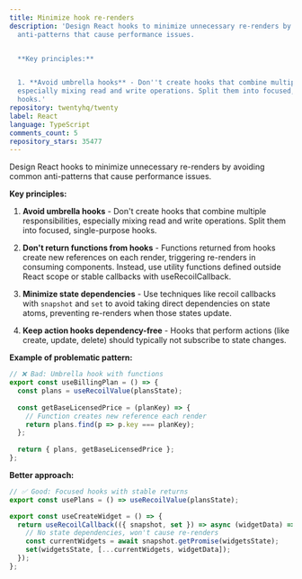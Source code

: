 ```yaml
---
title: Minimize hook re-renders
description: 'Design React hooks to minimize unnecessary re-renders by avoiding common
  anti-patterns that cause performance issues.


  **Key principles:**


  1. **Avoid umbrella hooks** - Don''t create hooks that combine multiple responsibilities,
  especially mixing read and write operations. Split them into focused, single-purpose
  hooks.'
repository: twentyhq/twenty
label: React
language: TypeScript
comments_count: 5
repository_stars: 35477
---
```


Design React hooks to minimize unnecessary re-renders by avoiding common anti-patterns that cause performance issues.

**Key principles:**

1. **Avoid umbrella hooks** - Don't create hooks that combine multiple responsibilities, especially mixing read and write operations. Split them into focused, single-purpose hooks.

2. **Don't return functions from hooks** - Functions returned from hooks create new references on each render, triggering re-renders in consuming components. Instead, use utility functions defined outside React scope or stable callbacks with useRecoilCallback.

3. **Minimize state dependencies** - Use techniques like recoil callbacks with `snapshot` and `set` to avoid taking direct dependencies on state atoms, preventing re-renders when those states update.

4. **Keep action hooks dependency-free** - Hooks that perform actions (like create, update, delete) should typically not subscribe to state changes.

**Example of problematic pattern:**
```typescript
// ❌ Bad: Umbrella hook with functions
export const useBillingPlan = () => {
  const plans = useRecoilValue(plansState);
  
  const getBaseLicensedPrice = (planKey) => {
    // Function creates new reference each render
    return plans.find(p => p.key === planKey);
  };
  
  return { plans, getBaseLicensedPrice };
};
```

**Better approach:**
```typescript
// ✅ Good: Focused hooks with stable returns
export const usePlans = () => useRecoilValue(plansState);

export const useCreateWidget = () => {
  return useRecoilCallback(({ snapshot, set }) => async (widgetData) => {
    // No state dependencies, won't cause re-renders
    const currentWidgets = await snapshot.getPromise(widgetsState);
    set(widgetsState, [...currentWidgets, widgetData]);
  });
};
```